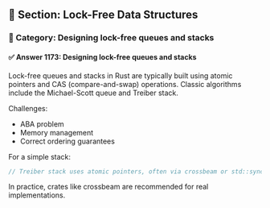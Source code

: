 ## 📘 Section: Lock-Free Data Structures
### 🔹 Category: Designing lock-free queues and stacks
#### ✅ Answer 1173: Designing lock-free queues and stacks

Lock-free queues and stacks in Rust are typically built using atomic pointers and CAS (compare-and-swap) operations. Classic algorithms include the Michael-Scott queue and Treiber stack.

Challenges:
- ABA problem
- Memory management
- Correct ordering guarantees

For a simple stack:
```rust
// Treiber stack uses atomic pointers, often via crossbeam or std::sync::atomic.
```
In practice, crates like crossbeam are recommended for real implementations.
